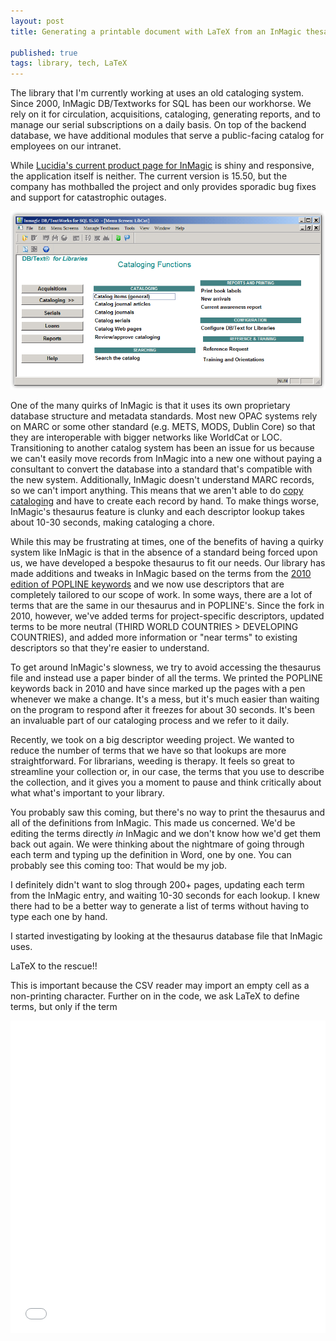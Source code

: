 ```yaml
---
layout: post
title: Generating a printable document with LaTeX from an InMagic thesaurus

published: true
tags: library, tech, LaTeX
---
```


The library that I'm currently working at uses an old cataloging system. Since 2000, InMagic DB/Textworks for SQL has been our workhorse. We rely on it for circulation, acquisitions, cataloging, generating reports, and to manage our serial subscriptions on a daily basis. On top of the backend database, we have additional modules that serve a public-facing catalog for employees on our intranet.

While [Lucidia's current product page for InMagic](https://archive.is/LEs6I) is shiny and responsive, the application itself is neither. The current version is 15.50, but the company has mothballed the project and only provides sporadic bug fixes and support for catastrophic outages. 

![Screenshot of InMagic DB/Textworks for SQL 15.50](images/2016-08-04-InMagic.png)

One of the many quirks of InMagic is that it uses its own proprietary database structure and metadata standards. Most new OPAC systems rely on MARC or some other standard (e.g. METS, MODS, Dublin Core) so that they are interoperable with bigger networks like WorldCat or LOC. Transitioning to another catalog system has been an issue for us because we can't easily move records from InMagic into a new one without paying a consultant to convert the database into a standard that's compatible with the new system. Additionally, InMagic doesn't understand MARC records, so we can't import anything. This means that we aren't able to do [copy cataloging](https://archive.is/zxNgm) and have to create each record by hand. To make things worse, InMagic's thesaurus feature is clunky and each descriptor lookup takes about 10-30 seconds, making cataloging a chore.

While this may be frustrating at times, one of the benefits of having a quirky system like InMagic is that in the absence of a standard being forced upon us, we have developed a bespoke thesaurus to fit our needs. Our library has made additions and tweaks in InMagic based on the terms from the [2010 edition of POPLINE keywords](http://web.archive.org/web/20130404093842/http://www.popline.org/sites/default/files/POPLINEKeywordGuide_NinthEdition.pdf) and we now use descriptors that are completely tailored to our scope of work. In some ways, there are a lot of terms that are the same in our thesaurus and in POPLINE's. Since the fork in 2010, however, we've added terms for project-specific descriptors, updated terms to be more neutral (THIRD WORLD COUNTRIES &gt; DEVELOPING COUNTRIES), and added more information or "near terms" to existing descriptors so that they're easier to understand. 

To get around InMagic's slowness, we try to avoid accessing the thesaurus file and instead use a paper binder of all the terms. We printed the POPLINE keywords back in 2010 and have since marked up the pages with a pen whenever we make a change. It's a mess, but it's much easier than waiting on the program to respond after it freezes for about 30 seconds. It's been an invaluable part of our cataloging process and we refer to it daily. 

Recently, we took on a big descriptor weeding project. We wanted to reduce the number of terms that we have so that lookups are more straightforward. For librarians, weeding is therapy. It feels so great to streamline your collection or, in our case, the terms that you use to describe the collection, and it gives you a moment to pause and think critically about what what's important to your library. 

You probably saw this coming, but there's no way to print the thesaurus and all of the definitions from InMagic. This made us concerned. We'd be editing the terms directly *in* InMagic and we don't know how we'd get them back out again. We were thinking about the nightmare of going through each term and typing up the definition in Word, one by one. You can probably see this coming too: That would be my job. 

I definitely didn't want to slog through 200+ pages, updating each term from the InMagic entry, and waiting 10-30 seconds for each lookup. I knew there had to be a better way to generate a list of terms without having to type each one by hand. 

I started investigating by looking at the thesaurus database file that InMagic uses. 

LaTeX to the rescue!!

 This is important because the CSV reader may import an empty cell as a non-printing character. Further on in the code, we ask LaTeX to define terms, but only if the term 



<object data="projects/InMagic-thesaurus.pdf" type="application/pdf" width="100%" height="100%">
</object>

<iframe src="/projects/InMagic-thesaurus.pdf" style="width:100%; height:500px;" frameborder="0"></iframe>
